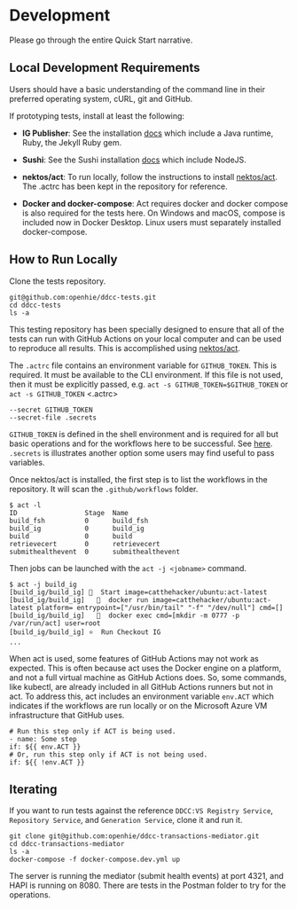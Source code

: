 # Development

Please go through the entire Quick Start narrative.

## Local Development Requirements

Users should have a basic understanding of the command line in their preferred operating system, cURL, git and GitHub.

If prototyping tests, install at least the following:

* **IG Publisher**: See the installation [docs](https://confluence.hl7.org/display/FHIR/IG+Publisher+Documentation) which include a Java runtime, Ruby, the Jekyll Ruby gem.

* **Sushi**: See the Sushi installation [docs](https://fshschool.org/docs/sushi/installation/) which include NodeJS.

* **nektos/act**: To run locally, follow the instructions to install [nektos/act]([nektos/act](https://github.com/nektos/act)). The .actrc has been kept in the repository for reference. 

* **Docker and docker-compose**: Act requires docker and docker compose is also required for the tests here. On Windows and macOS, compose is included now in Docker Desktop. Linux users must separately installed docker-compose.

## How to Run Locally

Clone the tests repository.
```
git@github.com:openhie/ddcc-tests.git
cd ddcc-tests
ls -a
```

This testing repository has been specially designed to ensure that all of the tests can run with GitHub Actions on your local computer and can be used to reproduce all results. This is accomplished using [nektos/act](https://github.com/nektos/act).

The `.actrc` file contains an environment variable for `GITHUB_TOKEN`. This is required. It must be available to the CLI environment. If this file is not used, then it must be explicitly passed, e.g. `act -s GITHUB_TOKEN=$GITHUB_TOKEN` or `act -s GITHUB_TOKEN`
<.actrc>
```
--secret GITHUB_TOKEN
--secret-file .secrets
```

`GITHUB_TOKEN` is defined in the shell environment and is required for all but basic operations and for the workflows here to be successful. See [here](https://docs.github.com/en/actions/security-guides/automatic-token-authentication). `.secrets` is illustrates another option some users may find useful to pass variables.

Once nektos/act is installed, the first step is to list the workflows in the repository. It will scan the `.github/workflows` folder.
```
$ act -l
ID                 Stage  Name
build_fsh          0      build_fsh
build_ig           0      build_ig
build              0      build
retrievecert       0      retrievecert
submithealthevent  0      submithealthevent
```

Then jobs can be launched with the `act -j <jobname>` command.
```
$ act -j build_ig
[build_ig/build_ig] 🚀  Start image=catthehacker/ubuntu:act-latest
[build_ig/build_ig]   🐳  docker run image=catthehacker/ubuntu:act-latest platform= entrypoint=["/usr/bin/tail" "-f" "/dev/null"] cmd=[]
[build_ig/build_ig]   🐳  docker exec cmd=[mkdir -m 0777 -p /var/run/act] user=root
[build_ig/build_ig] ⭐  Run Checkout IG
...
```

When act is used, some features of GitHub Actions may not work as expected. This is often because act uses the Docker engine on a platform, and not a full virtual machine as GitHub Actions does. So, some commands, like kubectl, are already included in all GitHub Actions runners but not in act. To address this, act includes an environment variable `env.ACT` which indicates if the workflows are run locally or on the Microsoft Azure VM infrastructure that GitHub uses.

```
# Run this step only if ACT is being used.
- name: Some step
if: ${{ env.ACT }}
# Or, run this step only if ACT is not being used.
if: ${{ !env.ACT }}
```

## Iterating

If you want to run tests against the reference `DDCC:VS Registry Service`, `Repository Service`, and `Generation Service`, clone it and run it.
```
git clone git@github.com:openhie/ddcc-transactions-mediator.git
cd ddcc-transactions-mediator
ls -a
docker-compose -f docker-compose.dev.yml up
```
The server is running the mediator (submit health events) at port 4321, and HAPI is running on 8080. There are tests in the Postman folder to try for the operations.
